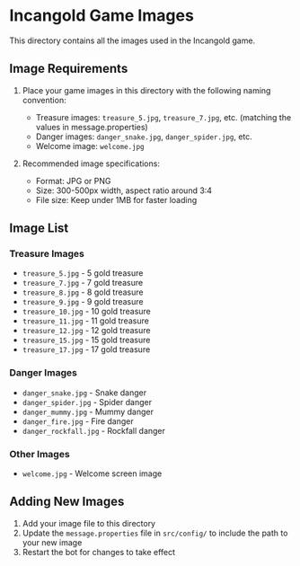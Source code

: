 # Incangold Game Images

This directory contains all the images used in the Incangold game.

## Image Requirements

1. Place your game images in this directory with the following naming convention:
   - Treasure images: `treasure_5.jpg`, `treasure_7.jpg`, etc. (matching the values in message.properties)
   - Danger images: `danger_snake.jpg`, `danger_spider.jpg`, etc.
   - Welcome image: `welcome.jpg`

2. Recommended image specifications:
   - Format: JPG or PNG
   - Size: 300-500px width, aspect ratio around 3:4
   - File size: Keep under 1MB for faster loading

## Image List

### Treasure Images
- `treasure_5.jpg` - 5 gold treasure
- `treasure_7.jpg` - 7 gold treasure
- `treasure_8.jpg` - 8 gold treasure
- `treasure_9.jpg` - 9 gold treasure
- `treasure_10.jpg` - 10 gold treasure
- `treasure_11.jpg` - 11 gold treasure
- `treasure_12.jpg` - 12 gold treasure
- `treasure_15.jpg` - 15 gold treasure
- `treasure_17.jpg` - 17 gold treasure

### Danger Images
- `danger_snake.jpg` - Snake danger
- `danger_spider.jpg` - Spider danger
- `danger_mummy.jpg` - Mummy danger
- `danger_fire.jpg` - Fire danger
- `danger_rockfall.jpg` - Rockfall danger

### Other Images
- `welcome.jpg` - Welcome screen image

## Adding New Images

1. Add your image file to this directory
2. Update the `message.properties` file in `src/config/` to include the path to your new image
3. Restart the bot for changes to take effect
